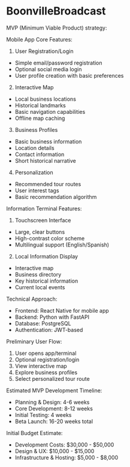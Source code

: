 # BoonvilleBroadcast

MVP (Minimum Viable Product) strategy:

Mobile App Core Features:
1. User Registration/Login
- Simple email/password registration
- Optional social media login
- User profile creation with basic preferences

2. Interactive Map
- Local business locations
- Historical landmarks
- Basic navigation capabilities
- Offline map caching

3. Business Profiles
- Basic business information
- Location details
- Contact information
- Short historical narrative

4. Personalization
- Recommended tour routes
- User interest tags
- Basic recommendation algorithm

Information Terminal Features:
1. Touchscreen Interface
- Large, clear buttons
- High-contrast color scheme
- Multilingual support (English/Spanish)

2. Local Information Display
- Interactive map
- Business directory
- Key historical information
- Current local events

Technical Approach:
- Frontend: React Native for mobile app
- Backend: Python with FastAPI
- Database: PostgreSQL
- Authentication: JWT-based

Preliminary User Flow:
1. User opens app/terminal
2. Optional registration/login
3. View interactive map
4. Explore business profiles
5. Select personalized tour route

Estimated MVP Development Timeline:
- Planning & Design: 4-6 weeks
- Core Development: 8-12 weeks
- Initial Testing: 4 weeks
- Beta Launch: 16-20 weeks total

Initial Budget Estimate:
- Development Costs: $30,000 - $50,000
- Design & UX: $10,000 - $15,000
- Infrastructure & Hosting: $5,000 - $8,000
